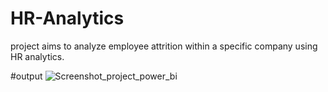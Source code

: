# HR-Analytics
project aims to analyze employee attrition within a specific company using HR analytics.







#output
![Screenshot_project_power_bi](https://github.com/sumitroy5/HR-Analytics/assets/137485553/31dbde7d-cae8-462f-b1bf-665bed354742)
